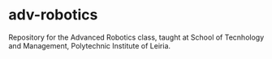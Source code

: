 adv-robotics
============

Repository for the Advanced Robotics class, taught at School of Tecnhology and Management, Polytechnic Institute of Leiria.
